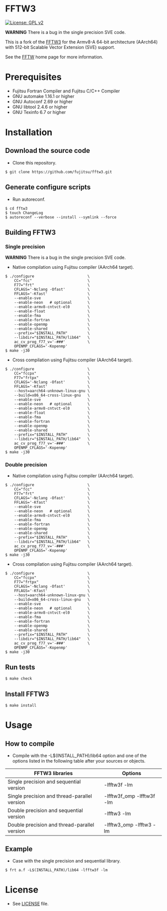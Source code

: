 FFTW3
======
[![License: GPL v2](https://img.shields.io/badge/License-GPL%20v2-blue.svg)](https://www.gnu.org/licenses/old-licenses/gpl-2.0.en.html)

**WARNING** There is a bug in the single precision SVE code.

This is a fork of the [FFTW3](https://github.com/FFTW/fftw3) for the Armv8-A 64-bit architecture (AArch64) with 512-bit Scalable Vector Extension (SVE) support.

See the [FFTW](http://www.fftw.org/) home page for more information.

# Prerequisites

* Fujitsu Fortran Compiler and Fujitsu C/C++ Compiler
* GNU automake 1.16.1 or higher
* GNU Autoconf 2.69 or higher
* GNU libtool 2.4.6 or higher
* GNU Texinfo 6.7 or higher

# Installation

## Download the source code
* Clone this repository.

```
$ git clone https://github.com/fujitsu/fftw3.git
```

## Generate configure scripts
* Run autoreconf.

```
$ cd fftw3
$ touch ChangeLog
$ autoreconf --verbose --install --symlink --force
```

## Building FFTW3

### Single precision

**WARNING** There is a bug in the single precision SVE code.

* Native compilation using Fujitsu compiler (AArch64 target).


```
$ ./configure                        \
    CC="fcc"                         \
    F77="frt"                        \
    CFLAGS='-Nclang -Ofast'          \
    FFLAGS='-Kfast'                  \
    --enable-sve                     \
    --enable-neon   # optional       \
    --enable-armv8-cntvct-el0        \
    --enable-float                   \
    --enable-fma                     \
    --enable-fortran                 \
    --enable-openmp                  \
    --enable-shared                  \
    --prefix="$INSTALL_PATH"         \
    --libdir="$INSTALL_PATH/lib64"   \
    ac_cv_prog_f77_v='-###'          \
    OPENMP_CFLAGS='-Kopenmp'
$ make -j30
```

* Cross compilation using Fujitsu compiler (AArch64 target).

```
$ ./configure                        \
    CC="fccpx"                       \
    F77="frtpx"                      \
    CFLAGS='-Nclang -Ofast'          \
    FFLAGS='-Kfast'                  \
    --host=aarch64-unknown-linux-gnu \
    --build=x86_64-cross-linux-gnu   \
    --enable-sve                     \
    --enable-neon   # optional       \
    --enable-armv8-cntvct-el0        \
    --enable-float                   \
    --enable-fma                     \
    --enable-fortran                 \
    --enable-openmp                  \
    --enable-shared                  \
    --prefix="$INSTALL_PATH"         \
    --libdir="$INSTALL_PATH/lib64"   \
    ac_cv_prog_f77_v='-###'          \
    OPENMP_CFLAGS='-Kopenmp'
$ make -j30
```

### Double precision
* Native compilation using Fujitsu compiler (AArch64 target).

```
$ ./configure                        \
    CC="fcc"                         \
    F77="frt"                        \
    CFLAGS='-Nclang -Ofast'          \
    FFLAGS='-Kfast'                  \
    --enable-sve                     \
    --enable-neon   # optional       \
    --enable-armv8-cntvct-el0        \
    --enable-fma                     \
    --enable-fortran                 \
    --enable-openmp                  \
    --enable-shared                  \
    --prefix="$INSTALL_PATH"         \
    --libdir="$INSTALL_PATH/lib64"   \
    ac_cv_prog_f77_v='-###'          \
    OPENMP_CFLAGS='-Kopenmp'
$ make -j30
```

* Cross compilation using Fujitsu compiler (AArch64 target).

```
$ ./configure                        \
    CC="fccpx"                       \
    F77="frtpx"                      \
    CFLAGS='-Nclang -Ofast'          \
    FFLAGS='-Kfast'                  \
    --host=aarch64-unknown-linux-gnu \
    --build=x86_64-cross-linux-gnu   \
    --enable-sve                     \
    --enable-neon   # optional       \
    --enable-armv8-cntvct-el0        \
    --enable-fma                     \
    --enable-fortran                 \
    --enable-openmp                  \
    --enable-shared                  \
    --prefix="$INSTALL_PATH"         \
    --libdir="$INSTALL_PATH/lib64"   \
    ac_cv_prog_f77_v='-###'          \
    OPENMP_CFLAGS='-Kopenmp'
$ make -j30
```


## Run tests

```
$ make check
```

## Install FFTW3

```
$ make install
```

# Usage

## How to compile
* Compile with the -L$(INSTALL_PATH)/lib64 option and one of the options
  listed in the following table after your sources or objects.

| FFTW3 libraries                   　　　　　  | Options                   |
| --------------------------------------------- | ------------------------- |
| Single precision and sequential version       | -lfftw3f -lm              |
| Single precision and thread-parallel version  | -lfftw3f_omp -lfftw3f -lm |
| Double precision and sequential version　　   | -lfftw3 -lm               |
| Double precision and thread-parallel version  | -lfftw3_omp -lfftw3 -lm   |

## Example

* Case with the single precision and sequential library.

```
$ frt a.f -L$(INSTALL_PATH)/lib64 -lfftw3f -lm
```

# License
* See [LICENSE](https://github.com/fujitsu/fftw3/blob/fj_master/COPYING) file.

